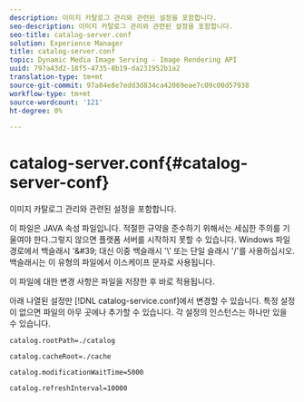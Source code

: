 ```yaml
---
description: 이미지 카탈로그 관리와 관련된 설정을 포함합니다.
seo-description: 이미지 카탈로그 관리와 관련된 설정을 포함합니다.
seo-title: catalog-server.conf
solution: Experience Manager
title: catalog-server.conf
topic: Dynamic Media Image Serving - Image Rendering API
uuid: 797a43d2-18f5-4735-8b19-da231952b1a2
translation-type: tm+mt
source-git-commit: 97a84e8e7edd3d834ca42069eae7c09c00d57938
workflow-type: tm+mt
source-wordcount: '121'
ht-degree: 0%

---
```



# catalog-server.conf{#catalog-server-conf}

이미지 카탈로그 관리와 관련된 설정을 포함합니다.

이 파일은 JAVA 속성 파일입니다. 적절한 규약을 준수하기 위해서는 세심한 주의를 기울여야 한다.그렇지 않으면 플랫폼 서버를 시작하지 못할 수 있습니다. Windows 파일 경로에서 백슬래시 &#39;\&#39; 대신 이중 백슬래시 &#39;\\&#39; 또는 단일 슬래시 &#39;/&#39;를 사용하십시오. 백슬래시는 이 유형의 파일에서 이스케이프 문자로 사용됩니다.

이 파일에 대한 변경 사항은 파일을 저장한 후 바로 적용됩니다.

아래 나열된 설정만 [!DNL catalog-service.conf]에서 변경할 수 있습니다. 특정 설정이 없으면 파일의 아무 곳에나 추가할 수 있습니다. 각 설정의 인스턴스는 하나만 있을 수 있습니다.

`catalog.rootPath=./catalog`

`catalog.cacheRoot=./cache`

`catalog.modificationWaitTime=5000`

`catalog.refreshInterval=10000`

